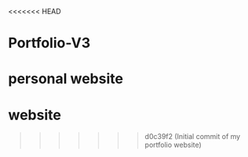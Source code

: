 <<<<<<< HEAD
# Portfolio-V3
personal website
=======
# website
>>>>>>> d0c39f2 (Initial commit of my portfolio website)
